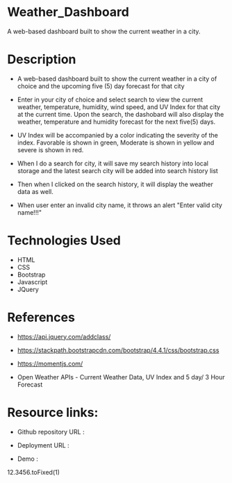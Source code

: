 # Weather_Dashboard

A web-based dashboard built to show the current weather in a city.


# Description

* A web-based dashboard built to show the current weather in a city of choice and the upcoming five (5) day forecast for that city 

* Enter in your city of choice and select search to view the current weather, temperature, humidity, 
  wind speed, and UV Index for that city at the current time. Upon the search, the dashobard will also display the  weather, temperature and humidity forecast for the next five(5) days.

* UV Index will be accompanied by a color indicating the severity of the index. Favorable is shown in 
  green, Moderate is shown in yellow and severe is shown in red.

* When I do a search for city, it will save my search history into local storage and the latest search 
  city will be added into search history list 

* Then when I clicked on the search history, it will display the weather data as well.

* When user enter an invalid city name, it throws an alert "Enter valid city name!!!"


# Technologies Used

* HTML
* CSS
* Bootstrap
* Javascript 
* JQuery

# References

* https://api.jquery.com/addclass/

* https://stackpath.bootstrapcdn.com/bootstrap/4.4.1/css/bootstrap.css

* https://momentjs.com/

* Open Weather APIs - Current Weather Data, UV Index and 5 day/ 3 Hour Forecast


# Resource links:

* Github repository URL : 

* Deployment URL : 

* Demo :

 



  
  





















12.3456.toFixed(1)



